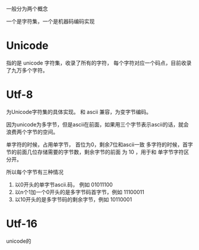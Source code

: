 一般分为两个概念

一个是字符集，一个是机器码编码实现

# Unicode
指的是 unicode 字符集，收录了所有的字符， 每个字符对应一个码点，目前收录了九万多个字符。

# Utf-8
为Unicode字符集的具体实现。  和 ascii 兼容，为变字节编码。

因为unicode为多字节，但是ascii在前面，如果用三个字节表示ascii的话，就会浪费两个字节的空间。

单字符的时候，占用单字节， 首位为0，剩余7位和ascii一致
多字符的时候，首字节的前面几位存储需要的字节数，剩余字节的前面 为 10 ，用于和 单字节字符区分开。

所以每个字节有三种情况
1. 以0开头的单字节ascii.码， 例如 01011100
2. 以n个1加一个0开头的是多字节码首字节，例如 11100011
3. 以10开头的是多字节码的剩余字节，例如 10110001
# Utf-16
unicode的